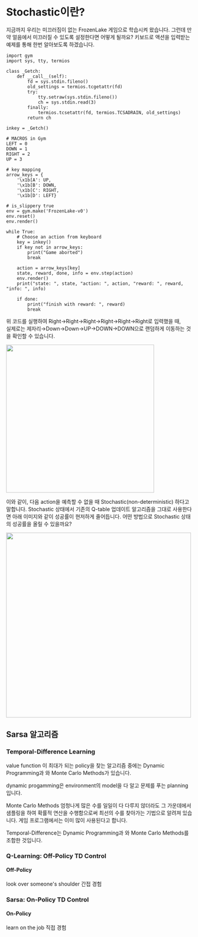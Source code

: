 # Stochastic이란?

지금까지 우리는 미끄러짐이 없는 FrozenLake 게임으로 학습시켜 왔습니다.
그런데 만약 얼음에서 미끄러질 수 있도록 설정한다면 어떻게 될까요?
키보드로 액션을 입력받는 예제를 통해 한번 알아보도록 하겠습니다.

```
import gym
import sys, tty, termios

class _Getch:
    def __call__(self):
        fd = sys.stdin.fileno()
        old_settings = termios.tcgetattr(fd)
        try:
            tty.setraw(sys.stdin.fileno())
            ch = sys.stdin.read(3)
        finally:
            termios.tcsetattr(fd, termios.TCSADRAIN, old_settings)
        return ch

inkey = _Getch()

# MACROS in Gym
LEFT = 0
DOWN = 1
RIGHT = 2
UP = 3

# key mapping
arrow_keys = {
    '\x1b[A': UP,
    '\x1b[B': DOWN,
    '\x1b[C': RIGHT,
    '\x1b[D': LEFT}

# is_slippery true
env = gym.make('FrozenLake-v0')
env.reset()
env.render()

while True:
    # Choose an action from keyboard
    key = inkey()
    if key not in arrow_keys:
        print("Game aborted")
        break

    action = arrow_keys[key]
    state, reward, done, info = env.step(action)
    env.render()
    print("state: ", state, "action: ", action, "reward: ", reward, "info: ", info)

    if done:
        print("finish with reward: ", reward)
        break
```


위 코드를 실행하여 Right→Right→Right→Right→Right→Right로 입력했을 때,  
실제로는 제자리→Down→Down→UP→DOWN→DOWN으로 랜덤하게 이동하는 것을 확인할 수 있습니다.

<img src="http://postfiles5.naver.net/MjAxNzAzMDdfNjcg/MDAxNDg4ODE4MzkzNDc2.1kKLbBXet8hpXCtcIK_P6zE6AHUV5D6KCRAJYnZjGoIg.nQuXsy0c0McOiUMSgwMIMbLFL9LUk_sULQ2vcbUsHfwg.PNG.kioku714/%EC%8A%A4%ED%81%AC%EB%A6%B0%EC%83%B7_2017-03-07_%EC%98%A4%EC%A0%84_12.44.52.png?type=w2" width="400px" />

이와 같이, 다음 action을 예측할 수 없을 때 Stochastic(non-deterministic) 하다고 말합니다. Stochastic 상태에서 기존의 Q-table 업데이트 알고리즘을 그대로 사용한다면 아래 이미지와 같이 성공률이 현저하게 줄어듭니다. 어떤 방법으로 Stochastic 상태의 성공률을 올릴 수 있을까요?

<img src="http://postfiles2.naver.net/MjAxNzAzMDdfMTE1/MDAxNDg4ODE5NjY2MjMz.QhJScVnswudioTU-5veabtcnmVYwuV9C-DENiTQZ31Ig.7Dp0QFeGTHOOmeKIPwv9wTyhhxdD6LmvhQes2DpaCXwg.PNG.kioku714/%EC%8A%A4%ED%81%AC%EB%A6%B0%EC%83%B7_2017-03-07_%EC%98%A4%EC%A0%84_2.00.04.png?type=w2" width="500px" />

## Sarsa 알고리즘

### Temporal-Difference Learning
value function 이 최대가 되는 policy을 찾는 알고리즘 중에는 Dynamic Programming과 와 Monte Carlo Methods가 있습니다.

dynamic progamming은 environment의 model을 다 알고 문제를 푸는 planning입니다.

Monte Carlo Methods 엄청나게 많은 수를 일일이 다 다루지 않더라도 그 가운데에서 샘플링을 하여 확률적 연산을 수행함으로써 최선의 수를 찾아가는 기법으로 알려져 있습니다. 게임 프로그램에서는 이미 많이 사용된다고 합니다.

Temporal-Difference는 Dynamic Programming과 와 Monte Carlo Methods를 조합한 것입니다.

### Q-Learning: Off-Policy TD Control
#### Off-Policy
look over someone's shoulder
간접 경험

### Sarsa: On-Policy TD Control  
#### On-Policy
learn on the job
직접 경험


